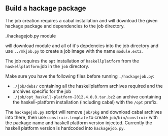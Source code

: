 Build a hackage package
-----------------------

The job creation requires a cabal installation and will download the given
hackage package and dependencies to the job directory.

./hackagejob.py module

will download module and all of it's depdencies into the job directory and use `../mkjob.py` to create a job image with the name `module.ext2`.

The job requires the `opt` installation of `haskellplatform` from the `haskellplatform` job in the `job` directory.

Make sure you have the following files before running `./hackagejob.py`:

 - `./job/debs/` containing all the haskellplatform archives required and the archives specific for the job
 - `./job/opt_haskell-platform-2012.4.0.0.tar.bz2` an archive containing the haskell-platform installation (including cabal) with the `/opt` prefix.

The `hackagejob.py` script will remove `job/pkg` and download cabal archives into there, then use `construir.template` to create `job/bin/construir` with the package name and haskell platform version injected. Currently the haskell platform version is hardcoded into `hackagejob.py`.
